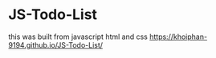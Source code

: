 # JS-Todo-List
this was built from javascript html and css
https://khoiphan-9194.github.io/JS-Todo-List/
